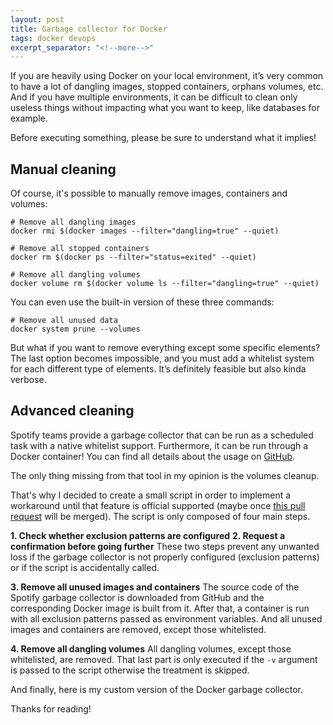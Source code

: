```yaml
---
layout: post
title: Garbage collector for Docker
tags: docker devops
excerpt_separator: "<!--more-->"
---
```


If you are heavily using Docker on your local environment, it’s very common to have a lot of dangling images, stopped
containers, orphans volumes, etc. And if you have multiple environments, it can be difficult to clean only useless
things without impacting what you want to keep, like databases for example.

<!--more-->

<div class="message">Before executing something, please be sure to understand what it implies!</div>

Manual cleaning
---------------
Of course, it's possible to manually remove images, containers and volumes:
```
# Remove all dangling images
docker rmi $(docker images --filter="dangling=true" --quiet)

# Remove all stopped containers
docker rm $(docker ps --filter="status=exited" --quiet)

# Remove all dangling volumes
docker volume rm $(docker volume ls --filter="dangling=true" --quiet)
```

You can even use the built-in version of these three commands:
```
# Remove all unused data
docker system prune --volumes
```

But what if you want to remove everything except some specific elements?
The last option becomes impossible, and you must add a whitelist system for each different type of elements. It’s
definitely feasible but also kinda verbose.

Advanced cleaning
-----------------
Spotify teams provide a garbage collector that can be run as a scheduled task with a native whitelist support.
Furthermore, it can be run through a Docker container! You can find all details about the usage
on [GitHub](https://github.com/spotify/docker-gc).

The only thing missing from that tool in my opinion is the volumes cleanup.

That's why I decided to create a small script in order to implement a workaround until that feature is official
supported (maybe once [this pull request](https://github.com/spotify/docker-gc/pull/142) will be merged). The script is
only composed of four main steps.

**1. Check whether exclusion patterns are configured**
**2. Request a confirmation before going further**
These two steps prevent any unwanted loss if the garbage collector is not properly configured (exclusion patterns) or
if the script is accidentally called.

**3. Remove all unused images and containers**
The source code of the Spotify garbage collector is downloaded from GitHub and the corresponding Docker image is built
from it. After that, a container is run with all exclusion patterns passed as environment variables. And all unused
images and containers are removed, except those whitelisted.

**4. Remove all dangling volumes**
All dangling volumes, except those whitelisted, are removed. That last part is only executed if the `-v` argument is
passed to the script otherwise the treatment is skipped.

And finally, here is my custom version of the Docker garbage collector.
<script src="https://gist.github.com/ajardin/d28c36993f56fd6d10b9287afc39b8b2.js?file=docker-garbage-collector.sh"></script>

Thanks for reading!
